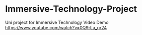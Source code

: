# Immersive-Technology-Project
Uni project for Immersive Technology
Video Demo https://www.youtube.com/watch?v=0Q9rLa_qr24
